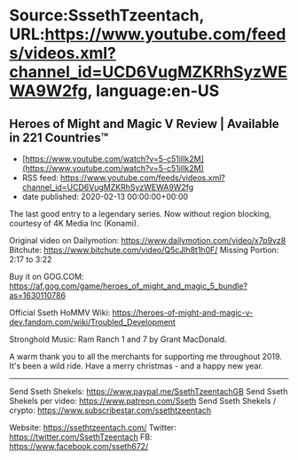 # Source:SssethTzeentach, URL:https://www.youtube.com/feeds/videos.xml?channel_id=UCD6VugMZKRhSyzWEWA9W2fg, language:en-US

## Heroes of Might and Magic V Review | Available in 221 Countries™
 - [https://www.youtube.com/watch?v=5-c51iIIk2M](https://www.youtube.com/watch?v=5-c51iIIk2M)
 - RSS feed: https://www.youtube.com/feeds/videos.xml?channel_id=UCD6VugMZKRhSyzWEWA9W2fg
 - date published: 2020-02-13 00:00:00+00:00

The last good entry to a legendary series.
Now without region blocking, courtesy of 4K Media Inc (Konami).

Original video on
Dailymotion: https://www.dailymotion.com/video/x7p9vz8
Bitchute: https://www.bitchute.com/video/Q5cJlh8t1h0F/
Missing Portion: 2:17 to 3:22

Buy it on GOG.COM:
https://af.gog.com/game/heroes_of_might_and_magic_5_bundle?as=1630110786

Official Sseth HoMMV Wiki:
https://heroes-of-might-and-magic-v-dev.fandom.com/wiki/Troubled_Development

Stronghold Music: Ram Ranch 1 and 7 by Grant MacDonald.

A warm thank you to all the merchants for supporting me throughout 2019.
It's been a wild ride.
Have a merry christmas - and a happy new year.

-----------------------
Send Sseth Shekels: https://www.paypal.me/SsethTzeentachGB
Send Sseth Shekels per video:  https://www.patreon.com/Sseth
Send Sseth Shekels / crypto: https://www.subscribestar.com/ssethtzeentach

Website: https://ssethtzeentach.com/
Twitter: https://twitter.com/SsethTzeentach
FB: https://www.facebook.com/sseth672/

